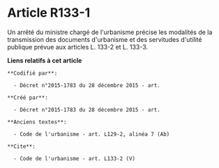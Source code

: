 # Article R133-1

Un arrêté du ministre chargé de l'urbanisme précise les modalités de la transmission des documents d'urbanisme et des
servitudes d'utilité publique prévue aux articles L. 133-2 et L. 133-3.

**Liens relatifs à cet article**

	**Codifié par**:

	  - Décret n°2015-1783 du 28 décembre 2015 - art.

	**Créé par**:

	  - Décret n°2015-1783 du 28 décembre 2015 - art.

	**Anciens textes**:

	  - Code de l'urbanisme - art. L129-2, alinéa 7 (Ab)

	**Cite**:

	  - Code de l'urbanisme - art. L133-2 (V)
